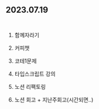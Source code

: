 ## 2023.07.19<br/><br/>

1. 함께자라기
2. 커피챗


3. 코테1문제
4. 타입스크립트 강의
5. 노션 리팩토링
6. 노션 회고 + 지난주회고(시간되면..)